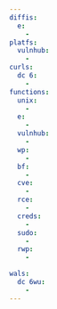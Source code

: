 ```yaml
---
diffis:
  e:
    -
platfs:
  vulnhub:
    -
curls:
  dc 6:
    -
functions:
  unix:
    -
  e:
    -
  vulnhub:
    -
  wp:
    -
  bf:
    -
  cve:
    -
  rce:
    -
  creds:
    -
  sudo:
    -
  rwp:
    -

wals:
  dc 6wu:
    -
---
```

